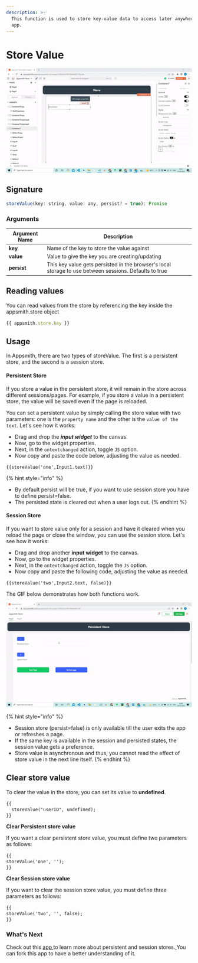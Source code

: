 ```yaml
---
description: >-
  This function is used to store key-value data to access later anywhere in the
  app.
---
```


# Store Value

![](../.gitbook/assets/ezgif-5-a704414d25.gif)

## Signature

```javascript
storeValue(key: string, value: any, persist? = true): Promise
```

### Arguments

| Argument Name | Description                                                                                            |
| ------------- | ------------------------------------------------------------------------------------------------------ |
| **key**       | Name of the key to store the value against                                                             |
| **value**     | Value to give the key you are creating/updating                                                        |
| **persist**   | This key value gets persisted in the browser's local storage to use between sessions. Defaults to true |

## Reading values

You can read values from the store by referencing the key inside the appsmith.store object

```javascript
{{ appsmith.store.key }}
```

## Usage

In Appsmith, there are two types of storeValue. The first is a persistent store, and the second is a session store.&#x20;

#### Persistent Store

If you store a value in the persistent store, it will remain in the store across different sessions/pages. For example, if you store a value in a persistent store, the value will be saved even if the page is reloaded.

You can set a persistent value by simply calling the store value with two parameters: one is the `property name` and the other is the `value of the text`. Let's see how it works:

* Drag and drop the _**input widget**_ to the canvas.&#x20;
* Now, go to the widget properties.
* Next, in the `ontextchanged` action, toggle `JS` option.
* Now copy and paste the code below, adjusting the value as needed.

```
{{storeValue('one',Input1.text)}}
```

{% hint style="info" %}
* By default persist will be true, if you want to use session store you have to define persist=false.&#x20;
* The persisted state is cleared out when a user logs out.
{% endhint %}

#### Session Store

If you want to store value only for a session and have it cleared when you reload the page or close the window, you can use the session store. Let's see how it works:

* Drag and drop another **input widget** to the canvas.&#x20;
* Now, go to the widget properties.
* Next, in the `ontextchanged` action, toggle the `JS` option.
* Now copy and paste the following code, adjusting the value as needed.

```
{{storeValue('two',Input2.text, false)}}
```

The GIF below demonstrates how both functions work.

![Persistent vs Session Store](../.gitbook/assets/ezgif-4-ad3df3d3c5.gif)

{% hint style="info" %}
* Session store (persist=false) is only available till the user exits the app or refreshes a page.
* If the same key is available in the session and persisted states, the session value gets a preference.
* Store value is asynchronous and thus, you cannot read the effect of store value in the next line itself.
{% endhint %}

## Clear store value

To clear the value in the store, you can set its value to **undefined**.

```
{{
  storeValue("userID", undefined);
}}
```

**Clear Persistent store value**

If you want a clear persistent store value, you must define two parameters as follows:

```
{{
storeValue('one', ''); 
}}
```

**Clear Session store value**

If you want to clear the session store value, you must define three parameters as follows:

```
{{
storeValue('two', '', false);
}}
```

### What's Next

Check out this [app ](https://app.appsmith.com/app/appsmith-store/page1-627b8afe0b47255c28137dca)to learn more about persistent and session stores.[ ](https://app.appsmith.com/app/appsmith-store/page1-627b8afe0b47255c28137dca)You can fork this app to have a better understanding of it.
